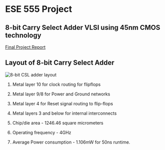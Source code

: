 # ESE 555 Project
## 8-bit Carry Select Adder VLSI using 45nm CMOS technology

[Final Project Report](https://github.com/madhu2000u/VLSI-8-Bit-CSL-Adder/blob/main/ESE%20555%20Final%20Project%20Report%20(115294248).pdf)

## Layout of 8-bit Carry Select Adder

![8-bit CSL adder layout](https://github.com/madhu2000u/VLSI-8-Bit-CSL-Adder/assets/49570614/cc35337a-9749-4da7-82f2-fd27f16d6d42)

1) Metal layer 10 for clock routing for flipflops
2) Metal layer 9/8 for Power and Ground networks
3) Metal layer 4 for Reset signal routing to flip-flops
4) Metal layers 3 and below for internal interconnects

1) Chip/die area - 1246.46 square micrometers
2) Operating frequency - 4GHz
3) Average Power consumption - 1.106mW for 50ns runtime.
